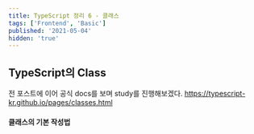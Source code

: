 ```yaml
---
title: TypeScript 정리 6 - 클래스
tags: ['Frontend', 'Basic']
published: '2021-05-04'
hidden: 'true'
---
```

## TypeScript의 Class
전 포스트에 이어 공식 docs를 보며 study를 진행해보겠다.
https://typescript-kr.github.io/pages/classes.html

#### 클래스의 기본 작성법
